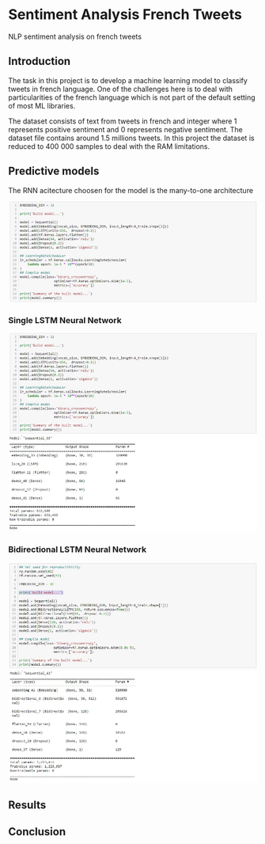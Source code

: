 # Sentiment Analysis French Tweets
NLP sentiment analysis on french tweets

## Introduction

The task in this project is to develop a machine learning model to classify tweets in french language. One of the challenges here is to deal with particularities of the french language which is not part of the default setting of most ML libraries.

The dataset consists of text from tweets in french and integer where 1 represents positive sentiment and 0 represents negative sentiment. The dataset file contains around 1.5 millions tweets. In this project the dataset is reduced to 400 000 samples to deal with the RAM limitations. 

## Predictive models

The RNN acitecture choosen for the model is the many-to-one architecture

![Many-to-One](/data/tweets_single_1.JPG)


### Single LSTM Neural Network

![Single Model Image 1](/data/tweets_single_1.JPG)
![Single Model Image 2](/data/tweets_single_2.JPG)

### Bidirectional LSTM Neural Network

![Bidirect Model Image 1](/data/tweets_bidirect_1.JPG)
![Bidirect Model Image 2](/data/tweets_bidirect_2.JPG)

## Results

## Conclusion

